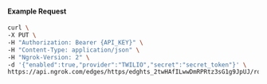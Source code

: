 <!-- Code generated for API Clients. DO NOT EDIT. -->

#### Example Request

```bash
curl \
-X PUT \
-H "Authorization: Bearer {API_KEY}" \
-H "Content-Type: application/json" \
-H "Ngrok-Version: 2" \
-d '{"enabled":true,"provider":"TWILIO","secret":"secret_token"}' \
https://api.ngrok.com/edges/https/edghts_2twHAfILwwDmRPRtz3sG1g9JpUJ/routes/edghtsrt_2twHAcMBbr7lnZa2focojyIkUGH/webhook_verification
```
